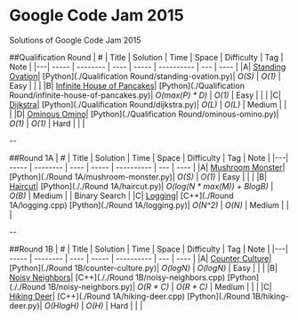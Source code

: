 # Google Code Jam 2015
Solutions of Google Code Jam 2015

##Qualification Round
| # | Title | Solution | Time | Space | Difficulty | Tag | Note |
|---| ----- | -------- | ---- | ----- | ---------- | --- | ---- |
|A| [Standing Ovation](https://code.google.com/codejam/contest/6224486/dashboard#s=p0)| [Python](./Qualification Round/standing-ovation.py)| _O(S)_ | _O(1)_ | Easy | | |
|B| [Infinite House of Pancakes](https://code.google.com/codejam/contest/6224486/dashboard#s=p1)| [Python](./Qualification Round/infinite-house-of-pancakes.py)| _O(max(P) * D)_ | _O(1)_ | Easy | | |
|C| [Dijkstra](https://code.google.com/codejam/contest/6224486/dashboard#s=p2)| [Python](./Qualification Round/dijkstra.py)| _O(L)_ | _O(L)_ | Medium | | |
|D| [Ominous Omino](https://code.google.com/codejam/contest/6224486/dashboard#s=p3)| [Python](./Qualification Round/ominous-omino.py)| _O(1)_ | _O(1)_ | Hard | | |

--

##Round 1A
| # | Title | Solution | Time | Space | Difficulty | Tag | Note |
|---| ----- | -------- | ---- | ----- | ---------- | --- | ---- |
|A| [Mushroom Monster](https://code.google.com/codejam/contest/4224486/dashboard#s=p0)| [Python](./Round 1A/mushroom-monster.py)| _O(S)_ | _O(1)_ | Easy | | |
|B| [Haircut](https://code.google.com/codejam/contest/4224486/dashboard#s=p1)| [Python](././Round 1A/haircut.py)| _O(log(N * max(M)) + BlogB)_ | _O(B)_ | Medium | | Binary Search |
|C| [Logging](https://code.google.com/codejam/contest/4224486/dashboard#s=p2)| [C++](./Round 1A/logging.cpp) [Python](./Round 1A/logging.py)| _O(N^2)_ | _O(N)_ | Medium | | |

--

##Round 1B
| # | Title | Solution | Time | Space | Difficulty | Tag | Note |
|---| ----- | -------- | ---- | ----- | ---------- | --- | ---- |
|A| [Counter Culture](https://code.google.com/codejam/contest/4224486/dashboard#s=p0)| [Python](./Round 1B/counter-culture.py)| _O(logN)_ | _O(logN)_ | Easy | | |
|B| [Noisy Neighbors](https://code.google.com/codejam/contest/8224486/dashboard#s=p1)| [C++](././Round 1B/noisy-neighbors.cpp) [Python](././Round 1B/noisy-neighbors.py)| _O(R * C)_ | _O(R * C)_ | Medium | | |
|C| [Hiking Deer](https://code.google.com/codejam/contest/4224486/dashboard#s=p2)| [C++](./Round 1A/hiking-deer.cpp) [Python](./Round 1B/hiking-deer.py)| _O(HlogH)_ | _O(H)_ | Hard | | |
